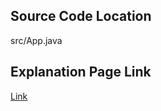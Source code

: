 ## Source Code Location

src/App.java

## Explanation Page Link

[Link](https://lunareclipse000.wordpress.com/2023/12/28/2750/)